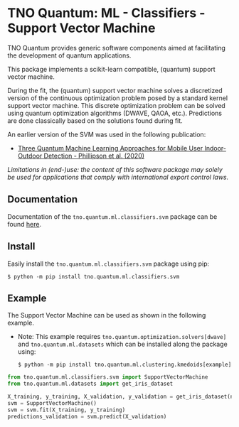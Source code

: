 # TNO Quantum: ML - Classifiers - Support Vector Machine

TNO Quantum provides generic software components aimed at facilitating the development
of quantum applications.

This package implements a scikit-learn compatible, (quantum) support vector machine.

During the fit, the (quantum) support vector machine solves a discretized version of
the continuous optimization problem posed by a standard kernel support vector machine.
This discrete optimization problem can be solved using quantum optimization algorithms
(DWAVE, QAOA, etc.). Predictions are done classically based on the solutions found
during fit.

An earlier version of the SVM was used in the following publication:
- [Three Quantum Machine Learning Approaches for Mobile User Indoor-Outdoor Detection - Phillipson et al. (2020)](https://publications.tno.nl/publication/34638453/4sWAlO/phillipson-2021-indoor.pdf)


*Limitations in (end-)use: the content of this software package may solely be used for applications 
that comply with international export control laws.*

## Documentation

Documentation of the `tno.quantum.ml.classifiers.svm` package can be found [here](https://tno-quantum.github.io/documentation/).


## Install

Easily install the `tno.quantum.ml.classifiers.svm` package using pip:

```console
$ python -m pip install tno.quantum.ml.classifiers.svm
```

## Example

The Support Vector Machine can be used as shown in the following example.

- Note: This example requires `tno.quantum.optimization.solvers[dwave]` and `tno.quantum.ml.datasets` which can be installed along the package using:

  ```console
  $ python -m pip install tno.quantum.ml.clustering.kmedoids[example]
  ```

```python
from tno.quantum.ml.classifiers.svm import SupportVectorMachine
from tno.quantum.ml.datasets import get_iris_dataset

X_training, y_training, X_validation, y_validation = get_iris_dataset(n_classes=2)
svm = SupportVectorMachine()
svm = svm.fit(X_training, y_training)
predictions_validation = svm.predict(X_validation)
```
